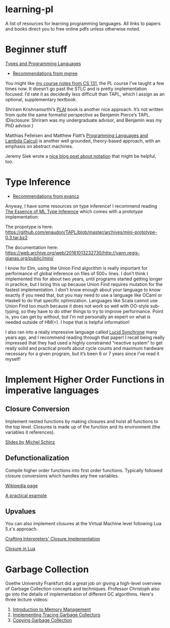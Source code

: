 # learning-pl

A list of resources for learning programming languages.
All links to papers and books direct you to free online pdfs unless otherwise noted.

# Beginner stuff

[Types and Programming Languages](https://github.com/MPRI/M2-4-2/blob/master/Types%20and%20Programming%20Languages.pdf)

* [Recommendations from mgree](https://discourse.elm-lang.org/t/repl-for-untyped-lambda-calculus/5802/8?u=alienkevin)

You might like [my course notes from CS 131](https://cs.pomona.edu/~michael/courses/csci131s18/), the PL course I’ve taught a few times now. It doesn’t go past the STLC and is pretty implementation focused. I’d rate it as decidedly less difficult than TAPL, which I assign as an optional, supplementary textbook.

Shriram Krishnamurthi’s [PLAI](https://cs.brown.edu/~sk/Publications/Books/ProgLangs/2007-04-26/) book is another nice approach. It’s not written from quite the same formalist perspective as Benjamin Pierce’s TAPL. (Disclosure: Shriram was my undergraduate advisor, and Benjamin was my PhD advisor.)

Matthias Felleisen and Matthew Flatt’s [Programming Languages and Lambda Calculi](https://www.cs.utah.edu/~mflatt/past-courses/cs7520/public_html/s06/notes.pdf) is another well grounded, theory-based approach, with an emphasis on abstract machines.

Jeremy Siek wrote a [nice blog post about notation](http://siek.blogspot.com/2012/07/crash-course-on-notation-in-programming.html) that might be helpful, too.


# Type Inference

* [Recommendations from evancz](https://discourse.elm-lang.org/t/sim-a-delightful-language-for-circuit-design/5737/16?u=alienkevin)

Anyway, I have some resources on type inference! I recommend reading [The Essence of ML Type Inference](http://gallium.inria.fr/~fpottier/publis/emlti-final.pdf) which comes with a prototype implementation:

The propotype is here:
https://github.com/enaudon/TAPL/blob/master/archives/mini-prototype-0.3.tar.bz2

The documentation here:
https://web.archive.org/web/20161013232730/http://yann.regis-gianas.org/public/mini/

I know for Elm, using the Union Find algorithm is really important for performance of global inference on files of 500+ lines. I don’t think I implemented this for about two years, until programs started getting longer in practice, but I bring this up because Union Find requires mutation for the fastest implementation. I don’t know enough about your language to know exactly if you need that, but you may need to use a language like OCaml or Haskell to do that specific optimization. Languages like Scala cannot use Union Find too much because it does not work so well with OO-style sub-typing, so they have to do other things to try to improve performance. Point is, you can get by without, but I’m not personally an expert on what is needed outside of HM(=). I hope that is helpful information!

I also ran into a really impressive language called [Lucid Synchrone](https://www.di.ens.fr/~pouzet/bib/chap_lucid_synchrone_english_iste08.pdf) many years ago, and I recommend reading through that paper! I recall being really impressed that they had used a highly constrained “reactive system” to get really solid and practical proofs about cycle counts and maximum hardware necessary for a given program, but it’s been 6 or 7 years since I’ve read it myself!

# Implement Higher Order Functions in imperative languages

## Closure Conversion

Implement nested functions by making closures and hoist all functions to the top level. Closures is made up of the function and its environment (the variables it references).

[Slides by Michel Schinz](http://lampwww.epfl.ch/teaching/archive/advanced_compiler/2007/resources/slides/act-2007-05-closure-conversion.pdf)

## Defunctionalization

Compile higher order functions into first order functions. Typically followed closure conversions which handles any free variables.

[Wikipedia page](https://www.wikiwand.com/en/Defunctionalization)

[A practical example](https://blog.sigplan.org/2019/12/30/defunctionalization-everybody-does-it-nobody-talks-about-it/)

## Upvalues

You can also implement closures at the Virtual Machine level following Lua 5.x's approach.

[Crafting Interpreters' Closure implementation](https://craftinginterpreters.com/closures.html)

[Closure in Lua](https://pdfs.semanticscholar.org/73a2/e3c03f799956aa5a3188e4eb35c90977a471.pdf)

# Garbage Collection

Goethe University Frankfurt did a great job on giving a high-level overview of Garbage Collection concepts and techniques. Professor Christoph also go into the details of implementation of different GC algorithms. Here's three lecture videos:

1. [Introduction to Memory Management](https://www.youtube.com/watch?v=SZ3xxTHeiVc)
2. [Implementing Tracing Garbage Collectors](https://www.youtube.com/watch?v=0Vk5ZxQx7Ts&t=674s)
3. [Copying Garbage Collection](https://www.youtube.com/watch?v=P1rU_9IB414&t=1s)
